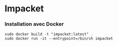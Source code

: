 # Impacket

### Installation avec Docker

```
sudo docker build -t "impacket:latest" .
sudo docker run -it --entrypoint=/bin/sh impacket
```
